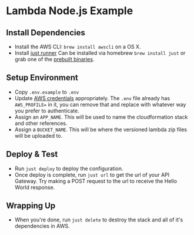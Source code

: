 # Lambda Node.js Example

## Install Dependencies
 * Install the AWS CLI: `brew install awscli` on a OS X.
 * Install [just runner][just] Can be installed via
   homebrew `brew install just` or grab one of the
   [prebuilt binaries][just-binaries].

## Setup Environment
 * Copy `.env.example` to `.env`
 * Update [AWS credentials][aws-creds] appropriately. The
   `.env` file already has `AWS_PROFILE=` in it, you can
   remove that and replace with whatever way you prefer
   to authenticate.
 * Assign an `APP_NAME`. This will be used to name the
   cloudformation stack and other references.
 * Assign a `BUCKET_NAME`. This will be where the versioned
   lambda zip files will be uploaded to.

## Deploy & Test
 * Run `just deploy` to deploy the configuration.
 * Once deploy is complete, run `just url` to get the url of
   your API Gateway. Try making a POST request to the url to
   receive the Hello World response.

## Wrapping Up
 * When you're done, run `just delete` to destroy the stack and
   all of it's dependencies in AWS.

[aws-creds]:     https://docs.aws.amazon.com/cli/latest/userguide/cli-chap-configure.html#cli-quick-configuration
[just]:          https://github.com/casey/just
[just-binaries]: https://github.com/casey/just/releases
